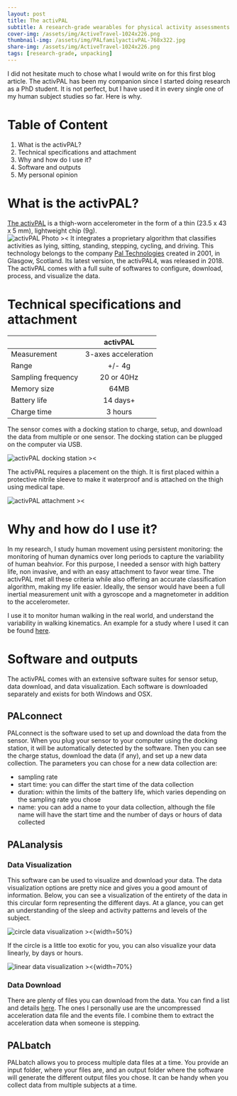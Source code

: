 ```yaml
---
layout: post
title: The activPAL
subtitle: A research-grade wearables for physical activity assessments
cover-img: /assets/img/ActiveTravel-1024x226.png
thumbnail-img: /assets/img/PALfamilyactivPAL-768x322.jpg
share-img: /assets/img/ActiveTravel-1024x226.png
tags: [research-grade, unpacking]
---
```


I did not hesitate much to chose what I would write on for this first blog article. The activPAL has been my companion since I started doing research as a PhD student. It is not perfect, but I have used it in every single one of my human subject studies so far. Here is why.

# Table of Content
1. What is the activPAL?
2. Technical specifications and attachment
3. Why and how do I use it?
4. Software and outputs
5. My personal opinion

# What is the activPAL?

[The activPAL](https://www.palt.com) is a thigh-worn accelerometer in the form of a thin (23.5 x 43 x 5 mm), lightweight chip (9g).   
![activPAL Photo ><](https://loubna-brd.github.io/wstlb.github.io/assets/img/fbad3-dsc_1148.jpg.webp)
It integrates a proprietary algorithm that classifies activities as lying, sitting, standing, stepping, cycling, and driving. This technology belongs to the company [Pal Technologies](https://www.palt.com/about-us/) created in 2001, in Glasgow, Scotland. Its latest version, the activPAL4, was released in 2018. The activPAL comes with a full suite of softwares to configure, download, process, and visualize the data.

# Technical specifications and attachment

|                    | activPAL            |
| ------------------ |:-------------------:|
| Measurement        | 3-axes acceleration |
| Range              | +/- 4g              |
| Sampling frequency | 20 or 40Hz          |
| Memory size        | 64MB                |
| Battery life       | 14 days+            |
| Charge time        | 3 hours             |

The sensor comes with a docking station to charge, setup, and download the data from multiple or one sensor. The docking station can be plugged on the computer via USB. 

![activPAL docking station ><](https://loubna-brd.github.io/wstlb.github.io/assets/img/activPALandDock-1024x520.jpg)

The activPAL requires a placement on the thigh. It is first placed within a protective nitrile sleeve to make it waterproof and is attached on the thigh using medical tape.

![activPAL attachment ><](https://loubna-brd.github.io/wstlb.github.io/assets/img/activPAL_attachement.jpg)

# Why and how do I use it?

In my research, I study human movement using persistent monitoring: the monitoring of human dynamics over long periods to capture the variability of human beahvior. For this purpose, I needed a sensor with high battery life, non invasive, and with an easy attachment to favor wear time. The activPAL met all these criteria while also offering an accurate classification algorithm, making my life easier. Ideally, the sensor would have been a full inertial measurement unit with a gyroscope and a magnetometer in addition to the accelerometer. 

I use it to monitor human walking in the real world, and understand the variability in walking kinematics. An example for a study where I used it can be found [here](https://sites.google.com/umich.edu/walking-in-the-wild810/home). 

# Software and outputs

The activPAL comes with an extensive software suites for sensor setup, data download, and data visualization. Each software is downloaded separately and exists for both Windows and OSX.
## PALconnect
PALconnect is the software used to set up and download the data from the sensor. When you plug your sensor to your computer using the docking station, it will be automatically detected by the software. Then you can see the charge status, download the data (if any), and set up a new data collection. The parameters you can chose for a new data collection are:
- sampling rate
- start time: you can differ the start time of the data collection
- duration: within the limits of the battery life, which varies depending on the sampling rate you chose
- name: you can add a name to your data collection, although the file name will have the start time and the number of days or hours of data collected

## PALanalysis
### Data Visualization
This software can be used to visualize and download your data. The data visualization options are pretty nice and gives you a good amount of information. Below, you can see a visualization of the entirety of the data in this circular form representing the different days. At a glance, you can get an understanding of the sleep and activity patterns and levels of the subject. 

![circle data visualization ><](https://loubna-brd.github.io/wstlb.github.io/assets/img/circle_dataviz.png){width=50%}

If the circle is a little too exotic for you, you can also visualize your data linearly, by days or hours.

![linear data visualization ><](https://loubna-brd.github.io/wstlb.github.io/assets/img/linear_dataviz.png){width=70%}

### Data Download
There are plenty of files you can download from the data. You can find a list and details [here](https://kb.palt.com/categories/exports/). The ones I personally use are the uncompressed acceleration data file and the events file. I combine them to extract the acceleration data when someone is stepping. 

## PALbatch
PALbatch allows you to process multiple data files at a time. You provide an input folder, where your files are, and an output folder where the software will generate the different output files you chose. It can be handy when you collect data from multiple subjects at a time. 
